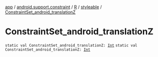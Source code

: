 [app](../../../index.md) / [android.support.constraint](../../index.md) / [R](../index.md) / [styleable](index.md) / [ConstraintSet_android_translationZ](.)

# ConstraintSet_android_translationZ

`static val ConstraintSet_android_translationZ: `[`Int`](https://kotlinlang.org/api/latest/jvm/stdlib/kotlin/-int/index.html)
`static val ConstraintSet_android_translationZ: `[`Int`](https://kotlinlang.org/api/latest/jvm/stdlib/kotlin/-int/index.html)